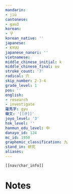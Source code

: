 ```yaml
---
mandarin:
- jiū
cantonese:
- gau3
korean:
- 구
korean_native: ''
japanese:
- KYUU
japanese_nanori: ''
vietnamese:
middle_chinese_initial: k
middle_chinese_final: ɨu
stroke_count: '7'
radical: 穴
skip_number: 2-3-4
grade_level: 1
pos: ''
english:
- research
- investigate
羅馬字: gyu
韓文: '[[규]]'
joyo_level: '3'
hsk_level: ''
hanmun_edu_level: 中
danayo_id: 124
mc_id: 1950
graphemic_classification: 九
stand_in: 研究
aliases:
---
```

```meta-bind-embed
[[nav/char_info]]
```

# Notes
